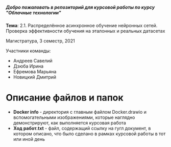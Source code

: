 ##### Добро пожаловать в репозиторий для курсовой работы по курсу "Облачные технологии"

**Тема**: 2.1. Распределённое асинхронное обучение нейронных сетей. Проверка эффективности обучения на эталонных и реальных датасетах

Магистратура, 3 семестр, 2021

Участники команды:

- Андреев Савелий
- Дзюба Ирина
- Ефремова Марьяна
- Новицкий Дмитрий

# Описание файлов и папок

- **Docker info** - директория с главным файлом Docker.drawio и вспомогательными изображениями, которые наглядно демонстрируют, как выполняется курсовая работа
- **Ход работ.txt** - файл, содержащий ссылку на гугл документ, в котором описано, что было сделано в рамках курсовой работы в тот или иной день